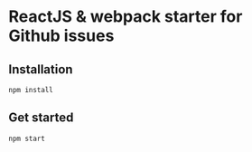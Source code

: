 # ReactJS & webpack starter for Github issues

## Installation
```
npm install
```

## Get started
```
npm start
```
